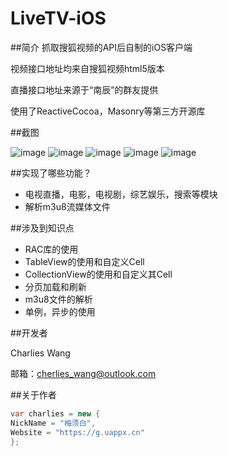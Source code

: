 # LiveTV-iOS

##简介
抓取搜狐视频的API后自制的iOS客户端

视频接口地址均来自搜狐视频html5版本

直播接口地址来源于“南辰”的群友提供

使用了ReactiveCocoa，Masonry等第三方开源库

##截图

![image](https://github.com/Cherlie/LiveTV-iOS/tree/master/ScreenCaptures/thumb_IMG_0647.jpg)
![image](https://github.com/Cherlie/LiveTV-iOS/tree/master/ScreenCaptures/thumb_IMG_0646.jpg)
![image](https://github.com/Cherlie/LiveTV-iOS/tree/master/ScreenCaptures/thumb_IMG_0645.jpg)
![image](https://github.com/Cherlie/LiveTV-iOS/tree/master/ScreenCaptures/thumb_IMG_0644.jpg)
![image](https://github.com/Cherlie/LiveTV-iOS/tree/master/ScreenCaptures/thumb_IMG_0643.jpg)

##实现了哪些功能？
* 电视直播，电影，电视剧，综艺娱乐，搜索等模块
* 解析m3u8流媒体文件

##涉及到知识点
* RAC库的使用
* TableView的使用和自定义Cell
* CollectionView的使用和自定义其Cell
* 分页加载和刷新
* m3u8文件的解析
* 单例，异步的使用

##开发者

Charlies Wang

邮箱：cherlies_wang@outlook.com

##关于作者

```csharp
var charlies = new {
NickName = "梅须白",
Website = "https://g.uappx.cn"
};
```